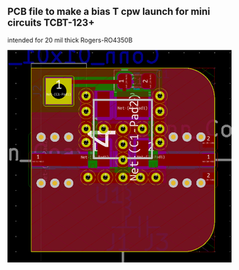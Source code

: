 ## PCB file to make a bias T cpw launch for mini circuits TCBT-123+

intended for 20 mil thick Rogers-RO4350B

![Screenshot](https://github.com/Wheeler1711/kicad/blob/main/bias_T_launch_cpw/Screenshot.png)
